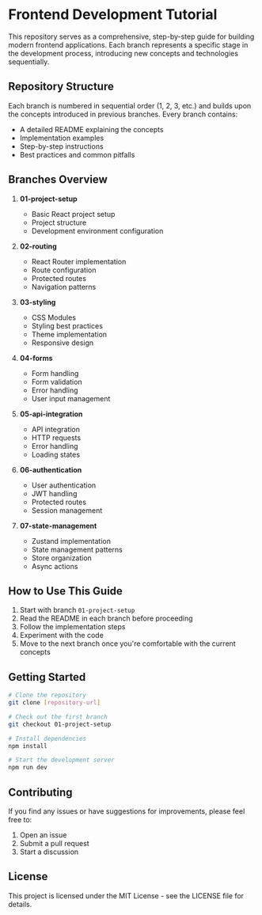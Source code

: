 # Frontend Development Tutorial

This repository serves as a comprehensive, step-by-step guide for building modern frontend applications. Each branch represents a specific stage in the development process, introducing new concepts and technologies sequentially.

## Repository Structure

Each branch is numbered in sequential order (1, 2, 3, etc.) and builds upon the concepts introduced in previous branches. Every branch contains:
- A detailed README explaining the concepts
- Implementation examples
- Step-by-step instructions
- Best practices and common pitfalls

## Branches Overview

1. **01-project-setup**
   - Basic React project setup
   - Project structure
   - Development environment configuration

2. **02-routing**
   - React Router implementation
   - Route configuration
   - Protected routes
   - Navigation patterns

3. **03-styling**
   - CSS Modules
   - Styling best practices
   - Theme implementation
   - Responsive design

4. **04-forms**
   - Form handling
   - Form validation
   - Error handling
   - User input management

5. **05-api-integration**
   - API integration
   - HTTP requests
   - Error handling
   - Loading states

6. **06-authentication**
   - User authentication
   - JWT handling
   - Protected routes
   - Session management

7. **07-state-management**
   - Zustand implementation
   - State management patterns
   - Store organization
   - Async actions

## How to Use This Guide

1. Start with branch `01-project-setup`
2. Read the README in each branch before proceeding
3. Follow the implementation steps
4. Experiment with the code
5. Move to the next branch once you're comfortable with the current concepts

## Getting Started

```bash
# Clone the repository
git clone [repository-url]

# Check out the first branch
git checkout 01-project-setup

# Install dependencies
npm install

# Start the development server
npm run dev
```

## Contributing

If you find any issues or have suggestions for improvements, please feel free to:
1. Open an issue
2. Submit a pull request
3. Start a discussion

## License

This project is licensed under the MIT License - see the LICENSE file for details.
